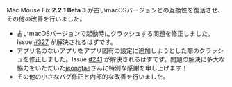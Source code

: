 Mac Mouse Fix __2.2.1 Beta 3__ が古いmacOSバージョンとの互換性を復活させ、その他の改善を行いました。

- 古いmacOSバージョンで起動時にクラッシュする問題を修正しました。Issue [#327](https://github.com/noah-nuebling/mac-mouse-fix/issues/327) が解決されるはずです。
- アプリ名のないアプリをアプリ固有の設定に追加しようとした際のクラッシュを修正しました。Issue [#241](https://github.com/noah-nuebling/mac-mouse-fix/issues/241) が解決されるはずです。問題の解決に多大な協力をいただいた[jeongtae](https://github.com/jeongtae)さんに特別な感謝を申し上げます！
- その他の小さなバグ修正と内部的な改善を行いました。